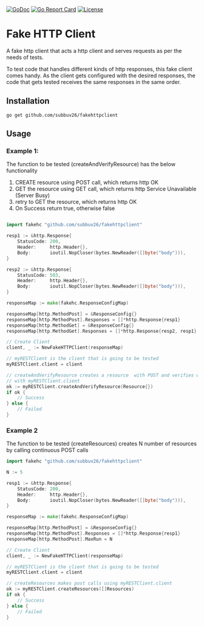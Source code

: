 [![GoDoc](https://godoc.org/github.com/subbuv26/fakehttpclient?status.svg)](https://pkg.go.dev/github.com/subbuv26/fakehttpclient)
[![Go Report Card](https://goreportcard.com/badge/github.com/subbuv26/fakehttpclient)](https://goreportcard.com/report/github.com/subbuv26/fakehttpclient)
[![License](https://img.shields.io/badge/License-Apache%202.0-blue.svg)](https://opensource.org/licenses/Apache-2.0)

# Fake HTTP Client

A fake http client that acts a http client and serves requests as per the needs of tests.

To test code that handles different kinds of http responses, this fake client comes handy.
As the client gets configured with the desired responses, the code that gets tested receives the same responses in the same order.

## Installation

```
go get github.com/subbuv26/fakehttpclient
```

## Usage
### Example 1:
The function to be tested (createAndVerifyResource) has the below functionality
1. CREATE resource using POST call, which returns http OK
2. GET the resource using GET call, which returns http Service Unavailable (Server Busy)
3. retry to GET the resource, which returns http OK
4. On Success return true, otherwise false


```go

import fakehc "github.com/subbuv26/fakehttpclient"

resp1 := &http.Response{
    StatusCode: 200,
    Header:     http.Header{},
    Body:       ioutil.NopCloser(bytes.NewReader([]byte("body"))),
}

resp2 := &http.Response{
    StatusCode: 503,
    Header:     http.Header{},
    Body:       ioutil.NopCloser(bytes.NewReader([]byte("body"))),
}

responseMap := make(fakehc.ResponseConfigMap)

responseMap[http.MethodPost] = &ResponseConfig{}
responseMap[http.MethodPost].Responses = []*http.Response{resp1}
responseMap[http.MethodGet] = &ResponseConfig{}
responseMap[http.MethodGet].Responses = []*http.Response{resp2, resp1}

// Create Client
client, _ := NewFakeHTTPClient(responseMap)

// myRESTClient is the client that is going to be tested
myRESTClient.client = client

// createAndVerifyResource creates a resource  with POST and verifies with GET
// with myRESTClient.client
ok := myRESTClient.createAndVerifyResource(Resource{})
if ok {
	// Success 
} else {
	// Failed
}

```

### Example 2
The function to be tested (createResources) creates N number of resources by calling continuous POST calls

```go
import fakehc "github.com/subbuv26/fakehttpclient"

N := 5

resp1 := &http.Response{
    StatusCode: 200,
    Header:     http.Header{},
    Body:       ioutil.NopCloser(bytes.NewReader([]byte("body"))),
}

responseMap := make(fakehc.ResponseConfigMap)

responseMap[http.MethodPost] = &ResponseConfig{}
responseMap[http.MethodPost].Responses = []*http.Response{resp1}
responseMap[http.MethodPost].MaxRun = N

// Create Client
client, _ := NewFakeHTTPClient(responseMap)

// myRESTClient is the client that is going to be tested
myRESTClient.client = client

// createResources makes post calls using myRESTClient.client
ok := myRESTClient.createResources([]Resources)
if ok {
    // Success 
} else {
    // Failed
}

```



